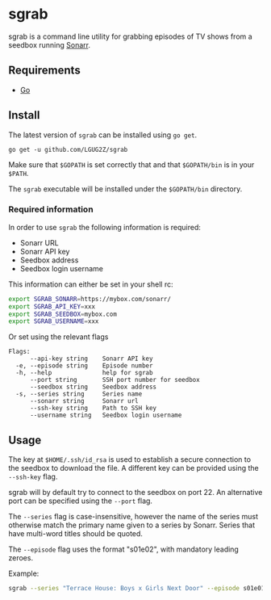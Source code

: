 # sgrab

sgrab is a command line utility for grabbing episodes of TV shows from a 
seedbox running [Sonarr](https://sonarr.tv/).

## Requirements
* [Go](https://github.com/golang/go)

## Install
The latest version of `sgrab` can be installed using `go get`.

```
go get -u github.com/LGUG2Z/sgrab
```

Make sure that `$GOPATH` is set correctly that and that `$GOPATH/bin` is in your `$PATH`.

The `sgrab` executable will be installed under the `$GOPATH/bin` directory.

### Required information
In order to use `sgrab` the following information is required:

* Sonarr URL
* Sonarr API key
* Seedbox address
* Seedbox login username

This information can either be set in your shell rc:

```bash
export SGRAB_SONARR=https://mybox.com/sonarr/
export SGRAB_API_KEY=xxx
export SGRAB_SEEDBOX=mybox.com
export SGRAB_USERNAME=xxx
```

Or set using the relevant flags
```
Flags:
      --api-key string    Sonarr API key
  -e, --episode string    Episode number
  -h, --help              help for sgrab
      --port string       SSH port number for seedbox
      --seedbox string    Seedbox address
  -s, --series string     Series name
      --sonarr string     Sonarr url
      --ssh-key string    Path to SSH key
      --username string   Seedbox login username
```

## Usage
The key at `$HOME/.ssh/id_rsa` is used to establish a secure connection to the
seedbox to download the file. A different key can be provided using the `--ssh-key`
flag.

sgrab will by default try to connect to the seedbox on port 22. An alternative
port can be specified using the `--port` flag.

The `--series` flag is case-insensitive, however the name of the series must
otherwise match the primary name given to a series by Sonarr. Series that have
multi-word titles should be quoted.

The `--episode` flag uses the format "s01e02", with mandatory leading zeroes.

Example:

```bash
sgrab --series "Terrace House: Boys x Girls Next Door" --episode s01e01
```

